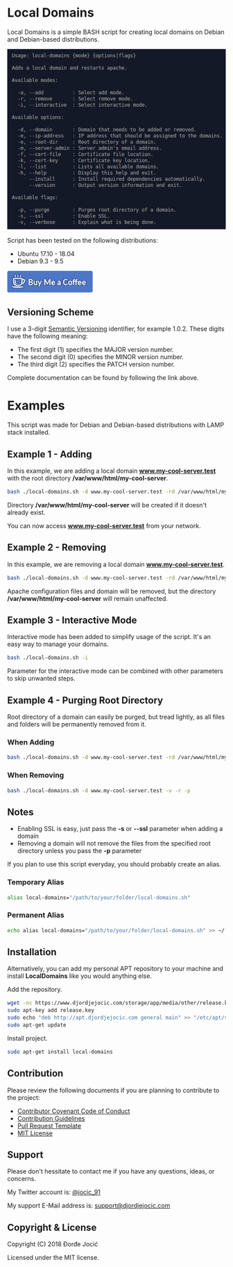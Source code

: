 # Local Domains

Local Domains is a simple BASH script for creating local domains on Debian and Debian-based distributions.

![Help Example](img/help.png)

Script has been tested on the following distributions:

* Ubuntu 17.10 - 18.04
* Debian 9.3 - 9.5

[![Buy Me Coffee](img/buy-me-coffee.png)](https://www.paypal.me/DjordjeJocic)

## Versioning Scheme

I use a 3-digit [Semantic Versioning](https://semver.org/spec/v2.0.0.html) identifier, for example 1.0.2. These digits have the following meaning:

* The first digit (1) specifies the MAJOR version number.
* The second digit (0) specifies the MINOR version number.
* The third digit (2) specifies the PATCH version number.

Complete documentation can be found by following the link above.

# Examples

This script was made for Debian and Debian-based distributions with LAMP stack installed.

## Example 1 - Adding

In this example, we are adding a local domain **www.my-cool-server.test** with the root directory **/var/www/html/my-cool-server**.

```bash
bash ./local-domains.sh -d www.my-cool-server.test -rd /var/www/html/my-cool-server -v -a
```
Directory **/var/www/html/my-cool-server** will be created if it doesn't already exist.

You can now access **www.my-cool-server.test** from your network.

## Example 2 - Removing

In this example, we are removing a local domain **www.my-cool-server.test**.

```bash
bash ./local-domains.sh -d www.my-cool-server.test -rd /var/www/html/my-cool-server -v -r
```

Apache configuration files and domain will be removed, but the directory **/var/www/html/my-cool-server** will remain unaffected.

## Example 3 - Interactive Mode

Interactive mode has been added to simplify usage of the script. It's an easy way to manage your domains.

```bash
bash ./local-domains.sh -i
```

Parameter for the interactive mode can be combined with other parameters to skip unwanted steps.

## Example 4 - Purging Root Directory

Root directory of a domain can easily be purged, but tread lightly, as all files and folders will be permanently removed from it.

### When Adding

```bash
bash ./local-domains.sh -d www.my-cool-server.test -rd /var/www/html/my-cool-server -v -a -p
```

### When Removing

```bash
bash ./local-domains.sh -d www.my-cool-server.test -v -r -p
```

## Notes

- Enabling SSL is easy, just pass the **-s** or **--ssl** parameter when adding a domain
- Removing a domain will not remove the files from the specified root directory unless you pass the **-p** parameter

If you plan to use this script everyday, you should probably create an alias.

### Temporary Alias

```bash
alias local-domains="/path/to/your/folder/local-domains.sh"
```

### Permanent Alias

```bash
echo alias local-domains="/path/to/your/folder/local-domains.sh" >> ~/.bash_aliases
```

## Installation

Alternatively, you can add my personal APT repository to your machine and install **LocalDomains** like you would anything else.

Add the repository.

```bash
wget -nc https://www.djordjejocic.com/storage/app/media/other/release.key
sudo apt-key add release.key
sudo echo "deb http://apt.djordjejocic.com general main" >> "/etc/apt/sources.list"
sudo apt-get update
```

Install project.

```bash
sudo apt-get install local-domains
```

## Contribution

Please review the following documents if you are planning to contribute to the project:

* [Contributor Covenant Code of Conduct](CODE_OF_CONDUCT.md)
* [Contribution Guidelines](CONTRIBUTING.md)
* [Pull Request Template](PULL_REQUEST_TEMPLATE.md)
* [MIT License](LICENSE.md)

## Support

Please don't hessitate to contact me if you have any questions, ideas, or concerns.

My Twitter account is: [@jocic_91](https://www.twitter.com/jocic_91)

My support E-Mail address is: <support@djordjejocic.com>

## Copyright & License

Copyright (C) 2018 Đorđe Jocić

Licensed under the MIT license.
